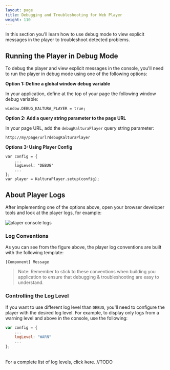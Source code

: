 ```yaml
---
layout: page
title: Debugging and Troubleshooting for Web Player
weight: 110
---
```


In this section you'll learn how to use debug mode to view explicit messages in the player to troubleshoot detected problems.

## Running the Player in Debug Mode

To debug the player and view explicit messages in the console, you'll need to run the player in debug mode using one of the following options:

**Option 1: Define a global window debug variable**

In your application, define at the top of your page the following window debug variable:

```
window.DEBUG_KALTURA_PLAYER = true;
```

**Option 2: Add a query string parameter to the page URL**

In your page URL, add the `debugKalturaPlayer` query string parameter:

```
http://my/page/url?debugKalturaPlayer
```

**Options 3: Using Player Config**

```
var config = {
    ...
    logLevel: "DEBUG"
    ...
};
var player = KalturaPlayer.setup(config);
```

## About Player Logs

After implementing one of the options above, open your browser developer tools and look at the player logs, for example:

![player console logs](./console-logs-example.png)

### Log Conventions

As you can see from the figure above, the player log conventions are built with the following template:

```
[Component] Message
```

> Note: Remember to stick to these conventions when building you application to ensure that debugging & troubleshooting are easy to understand.

### Controlling the Log Level

If you want to use different log level than `DEBUG`, you'll need to configure the player with the desired log level. For example, to display only logs from a warning level and above in the console, use the following:

```js
var config = {
    ...
    logLevel: "WARN"
    ...
};
```

<br>For a complete list of log levels, click ~~here~~.  //TODO
